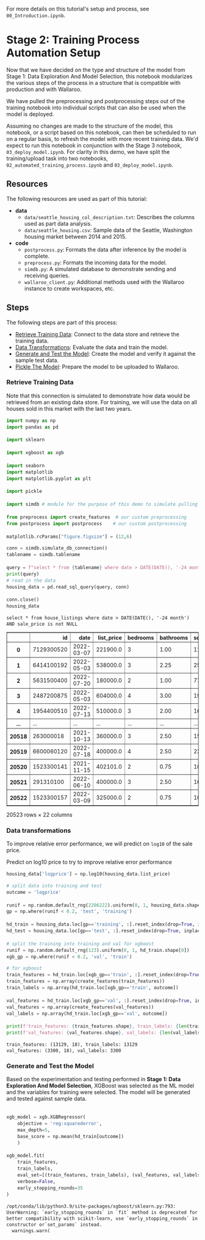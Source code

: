 For more details on this tutorial's setup and process, see `00_Introduction.ipynb`.

# Stage 2: Training Process Automation Setup
 
Now that we have decided on the type and structure of the model from Stage 1: Data Exploration And Model Selection, this notebook modularizes the various steps of the process in a structure that is compatible with production and with Wallaroo.

We have pulled the preprocessing and postprocessing steps out of the training notebook into individual scripts that can also be used when the model is deployed.

Assuming no changes are made to the structure of the model, this notebook, or a script based on this notebook, can then be scheduled to run on a regular basis, to refresh the model with more recent training data. We'd expect to run this notebook in conjunction with the Stage 3 notebook, `03_deploy_model.ipynb`.  For clarity in this demo, we have split the training/upload task into two notebooks, `02_automated_training_process.ipynb` and `03_deploy_model.ipynb`.

## Resources

The following resources are used as part of this tutorial:

* **data**
  * `data/seattle_housing_col_description.txt`: Describes the columns used as part data analysis.
  * `data/seattle_housing.csv`: Sample data of the Seattle, Washington housing market between 2014 and 2015.
* **code**
  * `postprocess.py`: Formats the data after inference by the model is complete.
  * `preprocess.py`: Formats the incoming data for the model.
  * `simdb.py`: A simulated database to demonstrate sending and receiving queries.
  * `wallaroo_client.py`: Additional methods used with the Wallaroo instance to create workspaces, etc.

## Steps

The following steps are part of this process:

* [Retrieve Training Data](#retrieve-training-data): Connect to the data store and retrieve the training data.
* [Data Transformations](#data-transformations): Evaluate the data and train the model.
* [Generate and Test the Model](#generate-and-test-the-model): Create the model and verify it against the sample test data.
* [Pickle The Model](#pickle-the-model): Prepare the model to be uploaded to Wallaroo.

### Retrieve Training Data

Note that this connection is simulated to demonstrate how data would be retrieved from an existing data store.  For training, we will use the data on all houses sold in this market with the last two years.


```python
import numpy as np
import pandas as pd

import sklearn

import xgboost as xgb

import seaborn
import matplotlib
import matplotlib.pyplot as plt

import pickle

import simdb # module for the purpose of this demo to simulate pulling data from a database

from preprocess import create_features  # our custom preprocessing
from postprocess import postprocess    # our custom postprocessing

matplotlib.rcParams["figure.figsize"] = (12,6)
```


```python
conn = simdb.simulate_db_connection()
tablename = simdb.tablename

query = f"select * from {tablename} where date > DATE(DATE(), '-24 month') AND sale_price is not NULL"
print(query)
# read in the data
housing_data = pd.read_sql_query(query, conn)

conn.close()
housing_data
```

    select * from house_listings where date > DATE(DATE(), '-24 month') AND sale_price is not NULL





<div>
<style scoped>
    .dataframe tbody tr th:only-of-type {
        vertical-align: middle;
    }

    .dataframe tbody tr th {
        vertical-align: top;
    }

    .dataframe thead th {
        text-align: right;
    }
</style>
<table border="1" class="dataframe">
  <thead>
    <tr style="text-align: right;">
      <th></th>
      <th>id</th>
      <th>date</th>
      <th>list_price</th>
      <th>bedrooms</th>
      <th>bathrooms</th>
      <th>sqft_living</th>
      <th>sqft_lot</th>
      <th>floors</th>
      <th>waterfront</th>
      <th>view</th>
      <th>...</th>
      <th>sqft_above</th>
      <th>sqft_basement</th>
      <th>yr_built</th>
      <th>yr_renovated</th>
      <th>zipcode</th>
      <th>lat</th>
      <th>long</th>
      <th>sqft_living15</th>
      <th>sqft_lot15</th>
      <th>sale_price</th>
    </tr>
  </thead>
  <tbody>
    <tr>
      <th>0</th>
      <td>7129300520</td>
      <td>2022-03-07</td>
      <td>221900.0</td>
      <td>3</td>
      <td>1.00</td>
      <td>1180</td>
      <td>5650</td>
      <td>1.0</td>
      <td>0</td>
      <td>0</td>
      <td>...</td>
      <td>1180</td>
      <td>0</td>
      <td>1955</td>
      <td>0</td>
      <td>98178</td>
      <td>47.5112</td>
      <td>-122.257</td>
      <td>1340</td>
      <td>5650</td>
      <td>221900.0</td>
    </tr>
    <tr>
      <th>1</th>
      <td>6414100192</td>
      <td>2022-05-03</td>
      <td>538000.0</td>
      <td>3</td>
      <td>2.25</td>
      <td>2570</td>
      <td>7242</td>
      <td>2.0</td>
      <td>0</td>
      <td>0</td>
      <td>...</td>
      <td>2170</td>
      <td>400</td>
      <td>1951</td>
      <td>1991</td>
      <td>98125</td>
      <td>47.7210</td>
      <td>-122.319</td>
      <td>1690</td>
      <td>7639</td>
      <td>538000.0</td>
    </tr>
    <tr>
      <th>2</th>
      <td>5631500400</td>
      <td>2022-07-20</td>
      <td>180000.0</td>
      <td>2</td>
      <td>1.00</td>
      <td>770</td>
      <td>10000</td>
      <td>1.0</td>
      <td>0</td>
      <td>0</td>
      <td>...</td>
      <td>770</td>
      <td>0</td>
      <td>1933</td>
      <td>0</td>
      <td>98028</td>
      <td>47.7379</td>
      <td>-122.233</td>
      <td>2720</td>
      <td>8062</td>
      <td>180000.0</td>
    </tr>
    <tr>
      <th>3</th>
      <td>2487200875</td>
      <td>2022-05-03</td>
      <td>604000.0</td>
      <td>4</td>
      <td>3.00</td>
      <td>1960</td>
      <td>5000</td>
      <td>1.0</td>
      <td>0</td>
      <td>0</td>
      <td>...</td>
      <td>1050</td>
      <td>910</td>
      <td>1965</td>
      <td>0</td>
      <td>98136</td>
      <td>47.5208</td>
      <td>-122.393</td>
      <td>1360</td>
      <td>5000</td>
      <td>604000.0</td>
    </tr>
    <tr>
      <th>4</th>
      <td>1954400510</td>
      <td>2022-07-13</td>
      <td>510000.0</td>
      <td>3</td>
      <td>2.00</td>
      <td>1680</td>
      <td>8080</td>
      <td>1.0</td>
      <td>0</td>
      <td>0</td>
      <td>...</td>
      <td>1680</td>
      <td>0</td>
      <td>1987</td>
      <td>0</td>
      <td>98074</td>
      <td>47.6168</td>
      <td>-122.045</td>
      <td>1800</td>
      <td>7503</td>
      <td>510000.0</td>
    </tr>
    <tr>
      <th>...</th>
      <td>...</td>
      <td>...</td>
      <td>...</td>
      <td>...</td>
      <td>...</td>
      <td>...</td>
      <td>...</td>
      <td>...</td>
      <td>...</td>
      <td>...</td>
      <td>...</td>
      <td>...</td>
      <td>...</td>
      <td>...</td>
      <td>...</td>
      <td>...</td>
      <td>...</td>
      <td>...</td>
      <td>...</td>
      <td>...</td>
      <td>...</td>
    </tr>
    <tr>
      <th>20518</th>
      <td>263000018</td>
      <td>2021-10-13</td>
      <td>360000.0</td>
      <td>3</td>
      <td>2.50</td>
      <td>1530</td>
      <td>1131</td>
      <td>3.0</td>
      <td>0</td>
      <td>0</td>
      <td>...</td>
      <td>1530</td>
      <td>0</td>
      <td>2009</td>
      <td>0</td>
      <td>98103</td>
      <td>47.6993</td>
      <td>-122.346</td>
      <td>1530</td>
      <td>1509</td>
      <td>360000.0</td>
    </tr>
    <tr>
      <th>20519</th>
      <td>6600060120</td>
      <td>2022-07-18</td>
      <td>400000.0</td>
      <td>4</td>
      <td>2.50</td>
      <td>2310</td>
      <td>5813</td>
      <td>2.0</td>
      <td>0</td>
      <td>0</td>
      <td>...</td>
      <td>2310</td>
      <td>0</td>
      <td>2014</td>
      <td>0</td>
      <td>98146</td>
      <td>47.5107</td>
      <td>-122.362</td>
      <td>1830</td>
      <td>7200</td>
      <td>400000.0</td>
    </tr>
    <tr>
      <th>20520</th>
      <td>1523300141</td>
      <td>2021-11-15</td>
      <td>402101.0</td>
      <td>2</td>
      <td>0.75</td>
      <td>1020</td>
      <td>1350</td>
      <td>2.0</td>
      <td>0</td>
      <td>0</td>
      <td>...</td>
      <td>1020</td>
      <td>0</td>
      <td>2009</td>
      <td>0</td>
      <td>98144</td>
      <td>47.5944</td>
      <td>-122.299</td>
      <td>1020</td>
      <td>2007</td>
      <td>402101.0</td>
    </tr>
    <tr>
      <th>20521</th>
      <td>291310100</td>
      <td>2022-06-10</td>
      <td>400000.0</td>
      <td>3</td>
      <td>2.50</td>
      <td>1600</td>
      <td>2388</td>
      <td>2.0</td>
      <td>0</td>
      <td>0</td>
      <td>...</td>
      <td>1600</td>
      <td>0</td>
      <td>2004</td>
      <td>0</td>
      <td>98027</td>
      <td>47.5345</td>
      <td>-122.069</td>
      <td>1410</td>
      <td>1287</td>
      <td>400000.0</td>
    </tr>
    <tr>
      <th>20522</th>
      <td>1523300157</td>
      <td>2022-03-09</td>
      <td>325000.0</td>
      <td>2</td>
      <td>0.75</td>
      <td>1020</td>
      <td>1076</td>
      <td>2.0</td>
      <td>0</td>
      <td>0</td>
      <td>...</td>
      <td>1020</td>
      <td>0</td>
      <td>2008</td>
      <td>0</td>
      <td>98144</td>
      <td>47.5941</td>
      <td>-122.299</td>
      <td>1020</td>
      <td>1357</td>
      <td>325000.0</td>
    </tr>
  </tbody>
</table>
<p>20523 rows × 22 columns</p>
</div>



### Data transformations

To improve relative error performance, we will predict on `log10` of the sale price.

Predict on log10 price to try to improve relative error performance


```python
housing_data['logprice'] = np.log10(housing_data.list_price)
```


```python
# split data into training and test
outcome = 'logprice'

runif = np.random.default_rng(2206222).uniform(0, 1, housing_data.shape[0])
gp = np.where(runif < 0.2, 'test', 'training')

hd_train = housing_data.loc[gp=='training', :].reset_index(drop=True, inplace=False)
hd_test = housing_data.loc[gp=='test', :].reset_index(drop=True, inplace=False)

# split the training into training and val for xgboost
runif = np.random.default_rng(123).uniform(0, 1, hd_train.shape[0])
xgb_gp = np.where(runif < 0.2, 'val', 'train')
```


```python
# for xgboost
train_features = hd_train.loc[xgb_gp=='train', :].reset_index(drop=True, inplace=False)
train_features = np.array(create_features(train_features))
train_labels = np.array(hd_train.loc[xgb_gp=='train', outcome])

val_features = hd_train.loc[xgb_gp=='val', :].reset_index(drop=True, inplace=False)
val_features = np.array(create_features(val_features))
val_labels = np.array(hd_train.loc[xgb_gp=='val', outcome])

print(f'train_features: {train_features.shape}, train_labels: {len(train_labels)}')
print(f'val_features: {val_features.shape}, val_labels: {len(val_labels)}')

```

    train_features: (13129, 18), train_labels: 13129
    val_features: (3300, 18), val_labels: 3300


### Generate and Test the Model

Based on the experimentation and testing performed in **Stage 1: Data Exploration And Model Selection**, XGBoost was selected as the ML model and the variables for training were selected.  The model will be generated and tested against sample data.


```python

xgb_model = xgb.XGBRegressor(
    objective = 'reg:squarederror', 
    max_depth=5, 
    base_score = np.mean(hd_train[outcome])
    )

xgb_model.fit( 
    train_features,
    train_labels,
    eval_set=[(train_features, train_labels), (val_features, val_labels)],
    verbose=False,
    early_stopping_rounds=35
)

```

    /opt/conda/lib/python3.9/site-packages/xgboost/sklearn.py:793: UserWarning: `early_stopping_rounds` in `fit` method is deprecated for better compatibility with scikit-learn, use `early_stopping_rounds` in constructor or`set_params` instead.
      warnings.warn(





<style>#sk-container-id-1 {color: black;background-color: white;}#sk-container-id-1 pre{padding: 0;}#sk-container-id-1 div.sk-toggleable {background-color: white;}#sk-container-id-1 label.sk-toggleable__label {cursor: pointer;display: block;width: 100%;margin-bottom: 0;padding: 0.3em;box-sizing: border-box;text-align: center;}#sk-container-id-1 label.sk-toggleable__label-arrow:before {content: "▸";float: left;margin-right: 0.25em;color: #696969;}#sk-container-id-1 label.sk-toggleable__label-arrow:hover:before {color: black;}#sk-container-id-1 div.sk-estimator:hover label.sk-toggleable__label-arrow:before {color: black;}#sk-container-id-1 div.sk-toggleable__content {max-height: 0;max-width: 0;overflow: hidden;text-align: left;background-color: #f0f8ff;}#sk-container-id-1 div.sk-toggleable__content pre {margin: 0.2em;color: black;border-radius: 0.25em;background-color: #f0f8ff;}#sk-container-id-1 input.sk-toggleable__control:checked~div.sk-toggleable__content {max-height: 200px;max-width: 100%;overflow: auto;}#sk-container-id-1 input.sk-toggleable__control:checked~label.sk-toggleable__label-arrow:before {content: "▾";}#sk-container-id-1 div.sk-estimator input.sk-toggleable__control:checked~label.sk-toggleable__label {background-color: #d4ebff;}#sk-container-id-1 div.sk-label input.sk-toggleable__control:checked~label.sk-toggleable__label {background-color: #d4ebff;}#sk-container-id-1 input.sk-hidden--visually {border: 0;clip: rect(1px 1px 1px 1px);clip: rect(1px, 1px, 1px, 1px);height: 1px;margin: -1px;overflow: hidden;padding: 0;position: absolute;width: 1px;}#sk-container-id-1 div.sk-estimator {font-family: monospace;background-color: #f0f8ff;border: 1px dotted black;border-radius: 0.25em;box-sizing: border-box;margin-bottom: 0.5em;}#sk-container-id-1 div.sk-estimator:hover {background-color: #d4ebff;}#sk-container-id-1 div.sk-parallel-item::after {content: "";width: 100%;border-bottom: 1px solid gray;flex-grow: 1;}#sk-container-id-1 div.sk-label:hover label.sk-toggleable__label {background-color: #d4ebff;}#sk-container-id-1 div.sk-serial::before {content: "";position: absolute;border-left: 1px solid gray;box-sizing: border-box;top: 0;bottom: 0;left: 50%;z-index: 0;}#sk-container-id-1 div.sk-serial {display: flex;flex-direction: column;align-items: center;background-color: white;padding-right: 0.2em;padding-left: 0.2em;position: relative;}#sk-container-id-1 div.sk-item {position: relative;z-index: 1;}#sk-container-id-1 div.sk-parallel {display: flex;align-items: stretch;justify-content: center;background-color: white;position: relative;}#sk-container-id-1 div.sk-item::before, #sk-container-id-1 div.sk-parallel-item::before {content: "";position: absolute;border-left: 1px solid gray;box-sizing: border-box;top: 0;bottom: 0;left: 50%;z-index: -1;}#sk-container-id-1 div.sk-parallel-item {display: flex;flex-direction: column;z-index: 1;position: relative;background-color: white;}#sk-container-id-1 div.sk-parallel-item:first-child::after {align-self: flex-end;width: 50%;}#sk-container-id-1 div.sk-parallel-item:last-child::after {align-self: flex-start;width: 50%;}#sk-container-id-1 div.sk-parallel-item:only-child::after {width: 0;}#sk-container-id-1 div.sk-dashed-wrapped {border: 1px dashed gray;margin: 0 0.4em 0.5em 0.4em;box-sizing: border-box;padding-bottom: 0.4em;background-color: white;}#sk-container-id-1 div.sk-label label {font-family: monospace;font-weight: bold;display: inline-block;line-height: 1.2em;}#sk-container-id-1 div.sk-label-container {text-align: center;}#sk-container-id-1 div.sk-container {/* jupyter's `normalize.less` sets `[hidden] { display: none; }` but bootstrap.min.css set `[hidden] { display: none !important; }` so we also need the `!important` here to be able to override the default hidden behavior on the sphinx rendered scikit-learn.org. See: https://github.com/scikit-learn/scikit-learn/issues/21755 */display: inline-block !important;position: relative;}#sk-container-id-1 div.sk-text-repr-fallback {display: none;}</style><div id="sk-container-id-1" class="sk-top-container"><div class="sk-text-repr-fallback"><pre>XGBRegressor(base_score=5.666446833601829, booster=&#x27;gbtree&#x27;, callbacks=None,
             colsample_bylevel=1, colsample_bynode=1, colsample_bytree=1,
             early_stopping_rounds=None, enable_categorical=False,
             eval_metric=None, gamma=0, gpu_id=-1, grow_policy=&#x27;depthwise&#x27;,
             importance_type=None, interaction_constraints=&#x27;&#x27;,
             learning_rate=0.300000012, max_bin=256, max_cat_to_onehot=4,
             max_delta_step=0, max_depth=5, max_leaves=0, min_child_weight=1,
             missing=nan, monotone_constraints=&#x27;()&#x27;, n_estimators=100, n_jobs=0,
             num_parallel_tree=1, predictor=&#x27;auto&#x27;, random_state=0, reg_alpha=0,
             reg_lambda=1, ...)</pre><b>In a Jupyter environment, please rerun this cell to show the HTML representation or trust the notebook. <br />On GitHub, the HTML representation is unable to render, please try loading this page with nbviewer.org.</b></div><div class="sk-container" hidden><div class="sk-item"><div class="sk-estimator sk-toggleable"><input class="sk-toggleable__control sk-hidden--visually" id="sk-estimator-id-1" type="checkbox" checked><label for="sk-estimator-id-1" class="sk-toggleable__label sk-toggleable__label-arrow">XGBRegressor</label><div class="sk-toggleable__content"><pre>XGBRegressor(base_score=5.666446833601829, booster=&#x27;gbtree&#x27;, callbacks=None,
             colsample_bylevel=1, colsample_bynode=1, colsample_bytree=1,
             early_stopping_rounds=None, enable_categorical=False,
             eval_metric=None, gamma=0, gpu_id=-1, grow_policy=&#x27;depthwise&#x27;,
             importance_type=None, interaction_constraints=&#x27;&#x27;,
             learning_rate=0.300000012, max_bin=256, max_cat_to_onehot=4,
             max_delta_step=0, max_depth=5, max_leaves=0, min_child_weight=1,
             missing=nan, monotone_constraints=&#x27;()&#x27;, n_estimators=100, n_jobs=0,
             num_parallel_tree=1, predictor=&#x27;auto&#x27;, random_state=0, reg_alpha=0,
             reg_lambda=1, ...)</pre></div></div></div></div></div>




```python
print(xgb_model.best_score)
print(xgb_model.best_iteration)
print(xgb_model.best_ntree_limit)
```

    0.07793614689092423
    99
    100



```python
test_features = np.array(create_features(hd_test.copy()))
test_labels = np.array(hd_test.loc[:, outcome])

pframe = pd.DataFrame({
    'pred' : postprocess(xgb_model.predict(test_features)),
    'actual' : postprocess(test_labels)
})

ax = seaborn.scatterplot(
    data=pframe,
    x='pred',
    y='actual',
    alpha=0.2
)
matplotlib.pyplot.plot(pframe.pred, pframe.pred, color='DarkGreen')
matplotlib.pyplot.title("test")
plt.show()
```


    
![png](02_notebooks_in_prod_automated_training_process_files/02_notebooks_in_prod_automated_training_process_10_0.png)
    



```python
pframe['se'] = (pframe.pred - pframe.actual)**2

pframe['pct_err'] = 100*np.abs(pframe.pred - pframe.actual)/pframe.actual
pframe.describe()
```




<div>
<style scoped>
    .dataframe tbody tr th:only-of-type {
        vertical-align: middle;
    }

    .dataframe tbody tr th {
        vertical-align: top;
    }

    .dataframe thead th {
        text-align: right;
    }
</style>
<table border="1" class="dataframe">
  <thead>
    <tr style="text-align: right;">
      <th></th>
      <th>pred</th>
      <th>actual</th>
      <th>se</th>
      <th>pct_err</th>
    </tr>
  </thead>
  <tbody>
    <tr>
      <th>count</th>
      <td>4.094000e+03</td>
      <td>4.094000e+03</td>
      <td>4.094000e+03</td>
      <td>4094.000000</td>
    </tr>
    <tr>
      <th>mean</th>
      <td>5.340824e+05</td>
      <td>5.396937e+05</td>
      <td>1.657722e+10</td>
      <td>12.857674</td>
    </tr>
    <tr>
      <th>std</th>
      <td>3.413714e+05</td>
      <td>3.761666e+05</td>
      <td>1.276017e+11</td>
      <td>13.512028</td>
    </tr>
    <tr>
      <th>min</th>
      <td>1.216140e+05</td>
      <td>8.200000e+04</td>
      <td>1.000000e+00</td>
      <td>0.000500</td>
    </tr>
    <tr>
      <th>25%</th>
      <td>3.167628e+05</td>
      <td>3.200000e+05</td>
      <td>3.245312e+08</td>
      <td>4.252492</td>
    </tr>
    <tr>
      <th>50%</th>
      <td>4.568700e+05</td>
      <td>4.500000e+05</td>
      <td>1.602001e+09</td>
      <td>9.101485</td>
    </tr>
    <tr>
      <th>75%</th>
      <td>6.310372e+05</td>
      <td>6.355250e+05</td>
      <td>6.575385e+09</td>
      <td>17.041227</td>
    </tr>
    <tr>
      <th>max</th>
      <td>5.126706e+06</td>
      <td>7.700000e+06</td>
      <td>6.637466e+12</td>
      <td>252.097895</td>
    </tr>
  </tbody>
</table>
</div>




```python
rmse = np.sqrt(np.mean(pframe.se))
mape = np.mean(pframe.pct_err)

print(f'rmse = {rmse}, mape = {mape}')
```

    rmse = 128752.54982046234, mape = 12.857674005250548


### Convert the Model to Onnx

This step converts the model to onnx for easy import into Wallaroo.


```python
# pickle up the model
# with open('housing_model_xgb.pkl', 'wb') as f:
#    pickle.dump(xgb_model, f)
```


```python
import onnx
from onnxmltools.convert import convert_xgboost

from skl2onnx.common.data_types import FloatTensorType, DoubleTensorType

import preprocess

# set the number of columns
ncols = len(preprocess._vars)

# derive the opset value

from onnx.defs import onnx_opset_version
from onnxconverter_common.onnx_ex import DEFAULT_OPSET_NUMBER
TARGET_OPSET = min(DEFAULT_OPSET_NUMBER, onnx_opset_version())
```


```python
# Convert the model to onnx

onnx_model_converted = convert_xgboost(xgb_model, 'tree-based classifier',
                             [('input', FloatTensorType([None, ncols]))],
                             target_opset=TARGET_OPSET)

# Save the model

onnx.save_model(onnx_model_converted, "housing_model_xgb.onnx")
```

With the model trained and ready, we can now go to Stage 3: Deploy the Model in Wallaroo.
